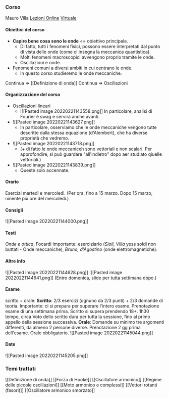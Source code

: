 ### Corso
Mauro Villa
[Lezioni Online](https://teams.microsoft.com/l/meetup-join/19%3ameeting_ZDQyMmMxMTItN2RiNC00ZTBjLTkxMjctZTg2OTk1MTk2MGE3%40thread.v2/0?context=%7b%22Tid%22%3a%22e99647dc-1b08-454a-bf8c-699181b389ab%22%2c%22Oid%22%3a%2255cf41f2-666e-4a8b-92e0-630878079bcc%22%7d) [Virtuale](https://virtuale.unibo.it/course/view.php?id=29417)

#### Obiettivi del corso
- __Capire bene cosa sono le onde__ <= obiettivo principale.
    - Di fatto, tutti i fenomeni fisici, possono essere interpretati dal punto di vista delle onde (come ci insegna la meccanica quantistica).
    - Molti fenomeni macroscopici avvengono proprio tramite le onde.
    - Oscillazioni e onde.
- Fenomeni comuni a diversi ambiti in cui centrano le onde.
    - In questo corso studieremo le onde meccaniche.

Continua => [[Definizione di onda]]
Continua => Oscillazioni

#### Organizzazione del corso
- Oscillazioni lineari
  - ![[Pasted image 20220221143558.png]]
  In particolare, analisi di Fourier è swag e servirà anche avanti.
- ![[Pasted image 20220221143627.png]]
    - In particolare, osserviamo che le onde meccaniche vengono tutte descritte dalla stessa equazione (d'Alembert), che ha diverse proprietà che vedremo.
- ![[Pasted image 20220221143718.png]]
    - (+  di fatto le onde meccaniceh sono vettoriali e non scalari. Per approfondire, si può guardare "all'indietro" dopo aer studiato qiuelle vettoriali.)
- ![[Pasted image 20220221143839.png]]
    - Queste solo accennate.

#### Orario
Esercizi martedì e mercoledì. (Per ora, fino a 15 marzo. Dopo 15 marzo, ninente più ore del mercoledì.)

#### Consigli
![[Pasted image 20220221144000.png]]

#### Testi
_Onde e ottica_, Focardi
Importante: eserciziario (_Sioli, Villa_ yess soldi non buttati - Onde meccaniche), _Bruno, d'Agostino_ (onde elettromagnetiche).

#### Altre info
![[Pasted image 20220221144628.png]]
![[Pasted image 20220221144641.png]]
(Entro domenica, slide per tutta settimana dopo.)

#### Esame
scritto + orale:
**Scritto**: 2/3 esercizi (ognuno da 2/3 punti) + 2/3 domande di teoria.
Importante: ci si prepara per superare l'intero esame. Prenotazione esame di una settimana prima.
Scritto si supera prendendo 18+. 1h30 tempo, circa
Voto dello scritto dura per tutta la sessione, fino al primo appello della sessione successiva.
**Orale**: Domande su minimo tre argomenti differenti, da almeno 2 persone diverse. Prenotazione 2 gg prima dell'esame.
Orale obbligatorio.
![[Pasted image 20220221145044.png]]

#### Date
![[Pasted image 20220221145205.png]]

### Temi trattati
[[Definizione di onda]]
[[Forza di Hooke]]
[[Oscillatore armonico]]
[[Regime delle piccole oscillazioni]]
[[Moto armonico e complessi]]
[[Vettori rotanti (fasori)]]
[[Oscillatore armonico smorzato]]